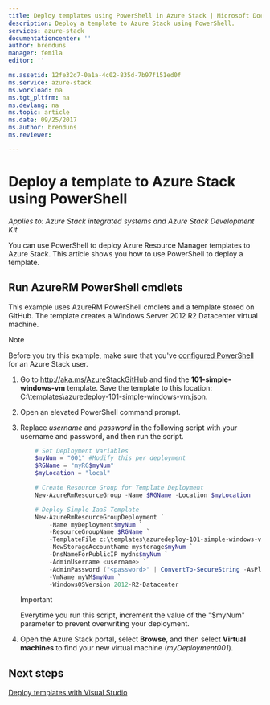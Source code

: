 ```yaml
---
title: Deploy templates using PowerShell in Azure Stack | Microsoft Docs
description: Deploy a template to Azure Stack using PowerShell.
services: azure-stack
documentationcenter: ''
author: brenduns
manager: femila
editor: ''

ms.assetid: 12fe32d7-0a1a-4c02-835d-7b97f151ed0f
ms.service: azure-stack
ms.workload: na
ms.tgt_pltfrm: na
ms.devlang: na
ms.topic: article
ms.date: 09/25/2017
ms.author: brenduns
ms.reviewer:

---
```


# Deploy a template to Azure Stack using PowerShell

*Applies to: Azure Stack integrated systems and Azure Stack Development Kit*

You can use PowerShell to deploy Azure Resource Manager templates to Azure Stack. This article shows you how to use PowerShell to deploy a template.

## Run AzureRM PowerShell cmdlets

This example uses AzureRM PowerShell cmdlets and a template stored on GitHub. The template creates a Windows Server 2012 R2 Datacenter virtual machine.

>[!NOTE]
>Before you try this example, make sure that you've [configured PowerShell](azure-stack-powershell-configure-user.md) for an Azure Stack user.

1. Go to <http://aka.ms/AzureStackGitHub> and find the **101-simple-windows-vm** template. Save the template to this location: C:\\templates\\azuredeploy-101-simple-windows-vm.json.
2. Open an elevated PowerShell command prompt.
3. Replace *username* and *password* in the following script with your username and password, and then run the script.

   ```PowerShell
       # Set Deployment Variables
       $myNum = "001" #Modify this per deployment
       $RGName = "myRG$myNum"
       $myLocation = "local"
   
       # Create Resource Group for Template Deployment
       New-AzureRmResourceGroup -Name $RGName -Location $myLocation
   
       # Deploy Simple IaaS Template
       New-AzureRmResourceGroupDeployment `
           -Name myDeployment$myNum `
           -ResourceGroupName $RGName `
           -TemplateFile c:\templates\azuredeploy-101-simple-windows-vm.json `
           -NewStorageAccountName mystorage$myNum `
           -DnsNameForPublicIP mydns$myNum `
           -AdminUsername <username> `
           -AdminPassword ("<password>" | ConvertTo-SecureString -AsPlainText -Force) `
           -VmName myVM$myNum `
           -WindowsOSVersion 2012-R2-Datacenter
   ```

   >[!IMPORTANT]
   >Everytime you run this script, increment the value of the "$myNum" parameter to prevent overwriting your deployment.

4. Open the Azure Stack portal, select **Browse**, and then select  **Virtual machines** to find your new virtual machine (*myDeployment001*).

## Next steps

[Deploy templates with Visual Studio](azure-stack-deploy-template-visual-studio.md)
